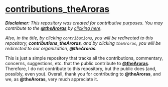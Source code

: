 # [contributions](https://www.github.com/theAroras/contributions_theAroras)_[theAroras](https://www.github.com/theAroras)

_**Disclaimer**: This repository was created for contributive purposes. You may contribute to the **[@theAroras](https://www.github.com/theAroras)** by [clicking here](https://www.amayarora.github.io/)._ 

_Also, in the title, by clicking `contributions`, you will be redirected to this repository, **contributions_theAroras**, and by clicking `theAroras`, you will be redirected to our organization, **@theAroras**._

This is just a simple repository that tracks all the contributions, commentary, concerns, suggestions, etc. that the public contribute to **[@theAroras](https://www.github.com/theAroras)**. Therefore, I do not contribute to this repository, but the public does (and, possibly, even you). Overall, thank you for contributing to **@theAroras**, and we, as **@theAroras**, very much appreciate it.
